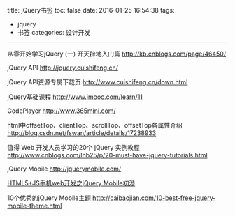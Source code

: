 title: jQuery书签
toc: false
date: 2016-01-25 16:54:38
tags:
- jquery
- 书签
categories: 设计开发
---

从零开始学习jQuery (一) 开天辟地入门篇
http://kb.cnblogs.com/page/46450/

jQuery API 
http://jquery.cuishifeng.cn/

jQuery API资源专属下载页
http://www.cuishifeng.cn/down.html

<!--more-->

jQuery基础课程
http://www.imooc.com/learn/11

CodePlayer
http://www.365mini.com/

html中offsetTop、clientTop、scrollTop、offsetTop各属性介绍
http://blog.csdn.net/fswan/article/details/17238933

值得 Web 开发人员学习的20个 jQuery 实例教程
http://www.cnblogs.com/lhb25/p/20-must-have-jquery-tutorials.html

jQuery Mobile
http://jquerymobile.com/

[HTML5+JS手机web开发之jQuery Mobile初涉](http://www.zhangxinxu.com/wordpress/2011/11/html5-javascript%E7%A7%BB%E5%8A%A8web%E5%BC%80%E5%8F%91%EF%BC%88%E4%B8%80%EF%BC%89/)

10个优秀的jQuery Mobile主题
http://caibaojian.com/10-best-free-jquery-mobile-theme.html





